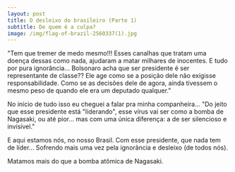 ```yaml
---
layout: post
title: O desleixo do brasileiro (Parte 1)
subtitle: De quem é a culpa?
image: /img/flag-of-brazil-2560337(1).jpg
---
```


"Tem que tremer de medo mesmo!!! Esses canalhas que tratam uma doença 
dessas como nada, ajudaram a matar milhares de inocentes. E tudo por
pura ignorância... 
Bolsonaro acha que ser presidente é ser representante de classe?? 
Ele age como se a posição dele não exigisse responsabilidade. 
Como se as decisões dele de agora, ainda tivessem o mesmo peso
de quando ele era um deputado qualquer."

No início de tudo isso eu cheguei a falar pra minha companheira... 
"Do jeito que esse presidente está "liderando",
esse vírus vai ser como a bomba de Nagasaki, ou até pior...
mas com uma única diferença: a de ser silencioso e invisível."

E aqui estamos nós, no nosso Brasil. Com esse presidente,
que nada tem de líder... Sofrendo mais uma vez pela ignorância
e desleixo (de todos nós).

Matamos mais do que a bomba atômica de Nagasaki.
